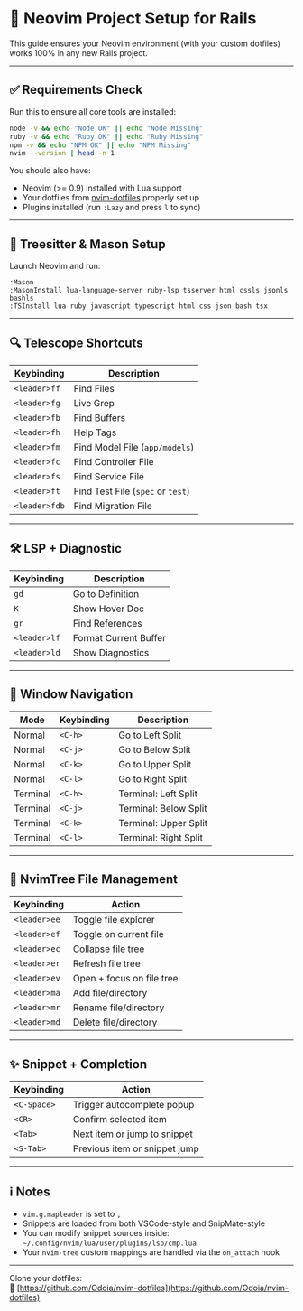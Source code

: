 # 🧠 Neovim Project Setup for Rails

This guide ensures your Neovim environment (with your custom dotfiles) works 100% in any new Rails project.

---

## ✅ Requirements Check

Run this to ensure all core tools are installed:

```bash
node -v && echo "Node OK" || echo "Node Missing"
ruby -v && echo "Ruby OK" || echo "Ruby Missing"
npm -v && echo "NPM OK" || echo "NPM Missing"
nvim --version | head -n 1
```

You should also have:

- Neovim (>= 0.9) installed with Lua support
- Your dotfiles from [nvim-dotfiles](https://github.com/Odoia/nvim-dotfiles) properly set up
- Plugins installed (run `:Lazy` and press `l` to sync)

---

## 🧩 Treesitter & Mason Setup

Launch Neovim and run:

```vim
:Mason
:MasonInstall lua-language-server ruby-lsp tsserver html cssls jsonls bashls
:TSInstall lua ruby javascript typescript html css json bash tsx
```

---

## 🔍 Telescope Shortcuts

| Keybinding       | Description                      |
|------------------|----------------------------------|
| `<leader>ff`     | Find Files                       |
| `<leader>fg`     | Live Grep                        |
| `<leader>fb`     | Find Buffers                     |
| `<leader>fh`     | Help Tags                        |
| `<leader>fm`     | Find Model File (`app/models`)   |
| `<leader>fc`     | Find Controller File             |
| `<leader>fs`     | Find Service File                |
| `<leader>ft`     | Find Test File (`spec` or `test`)|
| `<leader>fdb`    | Find Migration File              |

---

## 🛠️ LSP + Diagnostic

| Keybinding       | Description                      |
|------------------|----------------------------------|
| `gd`             | Go to Definition                 |
| `K`              | Show Hover Doc                   |
| `gr`             | Find References                  |
| `<leader>lf`     | Format Current Buffer            |
| `<leader>ld`     | Show Diagnostics                 |

---

## 🧭 Window Navigation

| Mode     | Keybinding | Description             |
|----------|------------|-------------------------|
| Normal   | `<C-h>`    | Go to Left Split        |
| Normal   | `<C-j>`    | Go to Below Split       |
| Normal   | `<C-k>`    | Go to Upper Split       |
| Normal   | `<C-l>`    | Go to Right Split       |
| Terminal | `<C-h>`    | Terminal: Left Split    |
| Terminal | `<C-j>`    | Terminal: Below Split   |
| Terminal | `<C-k>`    | Terminal: Upper Split   |
| Terminal | `<C-l>`    | Terminal: Right Split   |

---

## 🌳 NvimTree File Management

| Keybinding   | Action                           |
|--------------|----------------------------------|
| `<leader>ee` | Toggle file explorer             |
| `<leader>ef` | Toggle on current file           |
| `<leader>ec` | Collapse file tree               |
| `<leader>er` | Refresh file tree                |
| `<leader>ev` | Open + focus on file tree        |
| `<leader>ma` | Add file/directory               |
| `<leader>mr` | Rename file/directory            |
| `<leader>md` | Delete file/directory            |

---

## ✨ Snippet + Completion

| Keybinding    | Action                          |
|---------------|---------------------------------|
| `<C-Space>`   | Trigger autocomplete popup      |
| `<CR>`        | Confirm selected item           |
| `<Tab>`       | Next item or jump to snippet    |
| `<S-Tab>`     | Previous item or snippet jump   |

---

## ℹ️ Notes

- `vim.g.mapleader` is set to `,`
- Snippets are loaded from both VSCode-style and SnipMate-style
- You can modify snippet sources inside:  
  `~/.config/nvim/lua/user/plugins/lsp/cmp.lua`
- Your `nvim-tree` custom mappings are handled via the `on_attach` hook

---

Clone your dotfiles:  
📁 [https://github.com/Odoia/nvim-dotfiles](https://github.com/Odoia/nvim-dotfiles)
